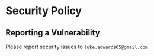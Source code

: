 # Security Policy

## Reporting a Vulnerability

Please report security issues to `luke.edwards05@gmail.com`
